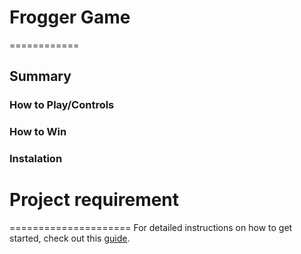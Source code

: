 # Frogger Game
============

## Summary


### How to Play/Controls


### How to Win


### Instalation

# Project requirement
=====================
For detailed instructions on how to get started, check out this [guide](https://docs.google.com/document/d/1v01aScPjSWCCWQLIpFqvg3-vXLH2e8_SZQKC8jNO0Dc/pub?embedded=true).